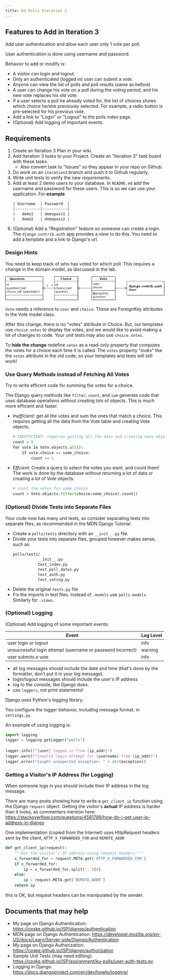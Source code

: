 ```yaml
---
title: KU Polls Iteration 3
---
```


## Features to Add in Iteration 3

Add user authentication and allow each user only 1 vote per poll.

User authentication is done using username and password.

Behavior to add or modify is:

- A visitor can login and logout.
- Only an authenticated (logged in) user can submit a vote.
- Anyone can view the list of polls and poll results (same as before)
- A user can change his vote on a poll during the voting period, and his new vote replaces his old vote. 
- If a user selects a poll he already voted for, the list of choices shows which choice he/she previously selected. For example, a radio button is pre-selected for his previous vote.
- Add a link to "Login" or "Logout" to the polls index page.
- (Optional) Add logging of important events.

## Requirements

1. Create an Iteration 3 Plan in your wiki.
2. Add Iteration 3 tasks to your Project. Create an "Iteration 3" task board with these tasks.
   - Also convert task to "Issues" so they appear in your repo on Github.
3. Do work on an `iteration3` branch and push it to Github regularly.
4. Write unit tests to verify the new requirements.
5. Add at least 2 demo users to your database.  In `README.md` add the username and password for these users.  This is so we can use your application.  For **example**
   ```
   | Username  | Password  |
   |-----------|-----------|
   |   demo1   | demopass1 |
   |   demo2   | demopass2 |
   ```
6. (Optional) Add a "Registration" feature so someone can create a login.  The `django.contrib.auth` app provides a view to do this. You need to add a template and a link to Django's url.

### Design Hints

You need to keep track of who has voted for which poll.
This requires a change in the domain model, as discussed in the lab.

![user-vote-choice](user-vote-choice.png)

`Vote` needs a reference to `user` and `choice`. These are ForeignKey attributes in the Vote model class.

After this change, there is no "votes" attribute in Choice.
But, our templates use `choice.votes` to display the votes, 
and we would like to avoid making a lot of changes to code.
Your unit tests may also use `choice.votes`.

To **hide the change** redefine `votes` as a read-only property
that computes the votes for a choice each time it is called.
The `votes` property "*looks*" like the `votes` attribute in the old
code, so your templates and tests will still work!


### Use Query Methods instead of Fetching All Votes

Try to write efficent code for summing the votes for a choice.

The Django query methods like `filter`, `count`, and `sum` generate code that uses database operations without creating lots of objects.  This is much more efficient and faster.

- *Inefficient*: get all the votes and sum the ones that match a choice. This requires getting all the data from the Vote table and creating Vote objects.
   ```python
   # INEFFICIENT: requires getting all the data and creating many objects
   count = 0
   for vote in Vote.objects.all():
       if vote.choice == some_choice:
           count += 1
   ```

- *Effcient*: Create a query to select the votes you want, and count them!  The work is done by the database without returning a lot of data or creating a lot of Vote objects. 
   ```python
   # count the votes for some_choice
   count = Vote.objects.filter(choice=some_choice).count()
   ```

### (Optional) Divide Tests into Separate Files

Your code now has many unit tests, so consider separating tests
into separate files, as recommended in the MDN Django Tutorial.

- Create a `polls/tests` directory with an `__init__.py` file.
- Divide your tests into separate files, grouped however makes sense, such as:
  ```
  polls/tests/
             __init__.py
             test_index.py
             test_poll_dates.py
             test_auth.py
             test_voting.py
   ```
- Delete the original `tests.py` file
- Fix the imports in test files. Instead of `.models` use `polls.models`. Similarly for `.views`.


### (Optional) Logging

(Optional) Add logging of some important events:

| Event                      | Log Level |
|----------------------------|-----------|
| user login or logout       | info      |
| unsuccessful login attempt (username or password incorrect) | warning |
| user submits a vote        | info      |

- all log messages should include the date and time (that's done by the formatter, don't put it in your log message).
- login/logout messages should include the user's IP address
- log to the console, like Django does.
- use `loggers`, not print statements!

Django uses Python's logging library. 

You configure the logger behavior, including message format, in `settings.py`.

An example of using logging is:

```python
import logging
logger = logging.getLogger("polls") 

logger.info(f"{user} logged in from {ip_addr}")
logger.warn(f"Invalid login attempt for {username} from {ip_addr}")
logger.error("Caught unexpected exception: " + str(exception))
```

### Getting a Visitor's IP Address (for Logging)

When someone logs in you should include their IP address in the log message.

There are many posts showing how to write a `get_client_ip` 
function using the Django `request` object.
Getting the visitor's **actual** IP address is harder than it looks,
as commenters mention here:
<https://stackoverflow.com/questions/4581789/how-do-i-get-user-ip-address-in-django>

One implementation (copied from the Internet)
uses HttpRequest headers sent by the client, 
`HTTP_X_FORWARDED_FOR` and `REMOTE_ADDR`

```python
def get_client_ip(request):
    """Get the visitor’s IP address using request headers."""
    x_forwarded_for = request.META.get('HTTP_X_FORWARDED_FOR')
    if x_forwarded_for:
        ip = x_forwarded_for.split(',')[0]
    else:
        ip = request.META.get('REMOTE_ADDR')
    return ip
```
this is OK, but request headers can be manipulated by the sender.

## Documents that may help

- My page on Django Authentication: <https://cpske.github.io/ISP/django/authentication>
- MDN page on Django Authentication: <https://developer.mozilla.org/en-US/docs/Learn/Server-side/Django/Authentication>
- My page on Django Authorization: <https://cpske.github.io/ISP/django/authorization>
- Sample Unit Tests (may need editing): <https://cpske.github.io/ISP/assignment/ku-polls/user-auth-tests.py>
- Logging in Django: <https://docs.djangoproject.com/en/dev/howto/logging/>
